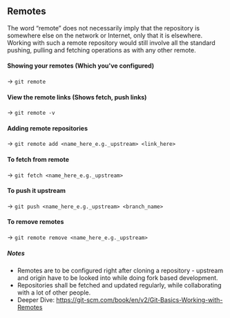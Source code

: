 ## Remotes

The word “remote” does not necessarily imply that the repository is somewhere else on the network or Internet, only that it is elsewhere. Working with such a remote repository would still involve all the standard pushing, pulling and fetching operations as with any other remote.

#### Showing your remotes (Which you've configured)

-> ```git remote```

#### View the remote links (Shows fetch, push links)

-> ```git remote -v```

#### Adding remote repositories

-> ```git remote add <name_here_e.g._upstream> <link_here>```

#### To fetch from remote

-> ```git fetch <name_here_e.g._upstream>```

#### To push it upstream

-> ```git push <name_here_e.g._upstream> <branch_name>```

#### To remove remotes

-> ```git remote remove <name_here_e.g._upstream>```

##### Notes

- Remotes are to be configured right after cloning a repository - upstream and origin have to be looked into while doing fork based development.
- Repositories shall be fetched and updated regularly, while collaborating with a lot of other people.
- Deeper Dive: https://git-scm.com/book/en/v2/Git-Basics-Working-with-Remotes
